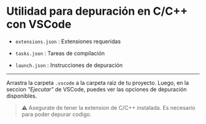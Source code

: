 # Utilidad para depuración en C/C++ con VSCode

- `extensions.json` : Extensiones requeridas

- `tasks.json` : Tareas de compilación

- `launch.json` : Instrucciones de depuración

---

Arrastra la carpeta `.vscode` a la carpeta raiz de tu proyecto. Luego, en la seccion *"Ejecutar"* de VSCode, puedes ver las opciones de depuración disponibles.

> ⚠ Asegurate de tener la extension de C/C++ instalada. Es necesario para poder depurar codigo.
